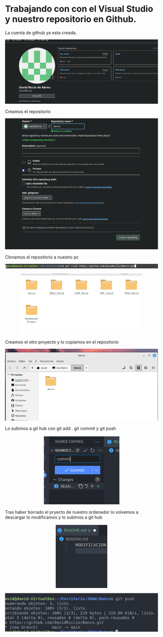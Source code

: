 # Trabajando con con el Visual Studio y nuestro repositorio en Github.

La cuenta de github ya esta creada.

<p align="center"><img src="/GIT/tarea1.3/1.png"/></p>

Creamos el repositorio

<p align="center"><img src="/GIT/tarea1.3/2.png"/></p>

Clonamos el repositorio a nuestro pc

<p align="center"><img src="/GIT/tarea1.3/3.png"/></p>
<p align="center"><img src="/GIT/tarea1.3/4.png" widht="400px" height="200px"/></p>

Creamos el otro proyecto y lo copiamos en el repositorio 
<p align="center"><img src="/GIT/tarea1.3/5.png"/></p>
 
 Lo subimos a git hub con git add . git commit y git push 

 <p align="center"><img src="/GIT/tarea1.3/7.png"/></p>

 Tras haber borrado el pryecto de nuestro ordenador lo volvemos a descargar lo modificamos y lo subimos a git hub

 <p align="center"><img src="/GIT/tarea1.3/8.png"/></p>
 <p align="center"><img src="/GIT/tarea1.3/9.png"/></p>



